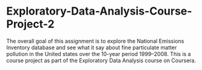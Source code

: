 # Exploratory-Data-Analysis-Course-Project-2
The overall goal of this assignment is to explore the National Emissions Inventory database and see what it say about fine particulate matter pollution in the United states over the 10-year period 1999–2008. This is a course project as part of the Exploratory Data Analysis course on Coursera.
